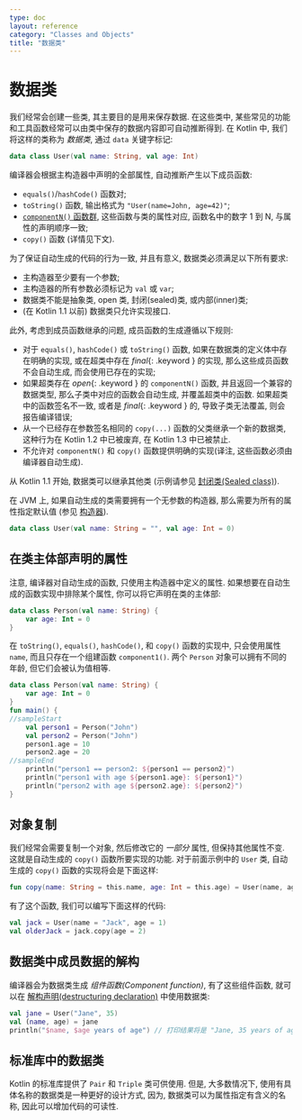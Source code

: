 ```yaml
---
type: doc
layout: reference
category: "Classes and Objects"
title: "数据类"
---
```


# 数据类

我们经常会创建一些类, 其主要目的是用来保存数据. 在这些类中, 某些常见的功能和工具函数经常可以由类中保存的数据内容即可自动推断得到. 在 Kotlin 中, 我们将这样的类称为 _数据类_, 通过 `data` 关键字标记:

<div class="sample" markdown="1" theme="idea" data-highlight-only>

```kotlin
data class User(val name: String, val age: Int)
```

</div>

编译器会根据主构造器中声明的全部属性, 自动推断产生以下成员函数:

  * `equals()`/`hashCode()` 函数对;
  * `toString()` 函数, 输出格式为 `"User(name=John, age=42)"`;
  * [`componentN()` 函数群](multi-declarations.html), 这些函数与类的属性对应, 函数名中的数字 1 到 N, 与属性的声明顺序一致;
  * `copy()` 函数 (详情见下文).

为了保证自动生成的代码的行为一致, 并且有意义, 数据类必须满足以下所有要求:

  * 主构造器至少要有一个参数;
  * 主构造器的所有参数必须标记为 `val` 或 `var`;
  * 数据类不能是抽象类, open 类, 封闭(sealed)类, 或内部(inner)类;
  * (在 Kotlin 1.1 以前) 数据类只允许实现接口.

此外, 考虑到成员函数继承的问题, 成员函数的生成遵循以下规则:

  * 对于 `equals()`, `hashCode()` 或 `toString()` 函数, 如果在数据类的定义体中存在明确的实现, 或在超类中存在 *final*{: .keyword } 的实现, 那么这些成员函数不会自动生成, 而会使用已存在的实现;
  * 如果超类存在 *open*{: .keyword } 的 `componentN()` 函数, 并且返回一个兼容的数据类型, 那么子类中对应的函数会自动生成, 并覆盖超类中的函数. 如果超类中的函数签名不一致, 或者是 *final*{: .keyword } 的, 导致子类无法覆盖, 则会报告编译错误;
  * 从一个已经存在参数签名相同的 `copy(...)` 函数的父类继承一个新的数据类, 这种行为在 Kotlin 1.2 中已被废弃, 在 Kotlin 1.3 中已被禁止.
  * 不允许对 `componentN()` 和 `copy()` 函数提供明确的实现(译注, 这些函数必须由编译器自动生成).

从 Kotlin 1.1 开始, 数据类可以继承其他类 (示例请参见 [封闭类(Sealed class)](sealed-classes.html)).

在 JVM 上, 如果自动生成的类需要拥有一个无参数的构造器, 那么需要为所有的属性指定默认值
(参见 [构造器](classes.html#constructors)).

<div class="sample" markdown="1" theme="idea" data-highlight-only>

```kotlin
data class User(val name: String = "", val age: Int = 0)
```

</div>

## 在类主体部声明的属性

注意, 编译器对自动生成的函数, 只使用主构造器中定义的属性.
如果想要在自动生成的函数实现中排除某个属性, 你可以将它声明在类的主体部:

<div class="sample" markdown="1" theme="idea" data-highlight-only>

```kotlin
data class Person(val name: String) {
    var age: Int = 0
}
```

</div>

在 `toString()`, `equals()`, `hashCode()`, 和 `copy()` 函数的实现中, 只会使用属性 `name`, 而且只存在一个组建函数 `component1()`.
两个 `Person` 对象可以拥有不同的年龄, 但它们会被认为值相等.

<div class="sample" markdown="1" theme="idea">

```kotlin
data class Person(val name: String) {
    var age: Int = 0
}
fun main() {
//sampleStart
    val person1 = Person("John")
    val person2 = Person("John")
    person1.age = 10
    person2.age = 20
//sampleEnd
    println("person1 == person2: ${person1 == person2}")
    println("person1 with age ${person1.age}: ${person1}")
    println("person2 with age ${person2.age}: ${person2}")
}
```

</div>

## 对象复制

我们经常会需要复制一个对象, 然后修改它的 _一部分_ 属性, 但保持其他属性不变.
这就是自动生成的 `copy()` 函数所要实现的功能. 对于前面示例中的 `User` 类, 自动生成的 `copy()` 函数的实现将会是下面这样:

<div class="sample" markdown="1" theme="idea" data-highlight-only>

```kotlin
fun copy(name: String = this.name, age: Int = this.age) = User(name, age)     
```

</div>

有了这个函数, 我们可以编写下面这样的代码:

<div class="sample" markdown="1" theme="idea" data-highlight-only>

```kotlin
val jack = User(name = "Jack", age = 1)
val olderJack = jack.copy(age = 2)
```

</div>

## 数据类中成员数据的解构

编译器会为数据类生成 _组件函数(Component function)_, 有了这些组件函数, 就可以在 [解构声明(destructuring declaration)](multi-declarations.html) 中使用数据类:

<div class="sample" markdown="1" theme="idea" data-highlight-only>

```kotlin
val jane = User("Jane", 35)
val (name, age) = jane
println("$name, $age years of age") // 打印结果将是 "Jane, 35 years of age"
```

</div>

## 标准库中的数据类

Kotlin 的标准库提供了 `Pair` 和 `Triple` 类可供使用. 但是, 大多数情况下, 使用有具体名称的数据类是一种更好的设计方式, 因为, 数据类可以为属性指定有含义的名称, 因此可以增加代码的可读性.
